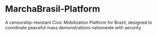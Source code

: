 # MarchaBrasil-Platform
A censorship-resistant Civic Mobilization Platform for Brazil, designed to coordinate peaceful mass demonstrations nationwide with security
